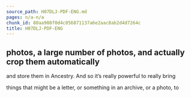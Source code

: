 ```yaml
---
source_path: H07DLJ-PDF-ENG.md
pages: n/a-n/a
chunk_id: 80aa908f0d4c056871137a6e2aac8ab2d4d7264c
title: H07DLJ-PDF-ENG
---
```

## photos, a large number of photos, and actually crop them automatically

and store them in Ancestry. And so it’s really powerful to really bring

things that might be a letter, or something in an archive, or a photo, to
